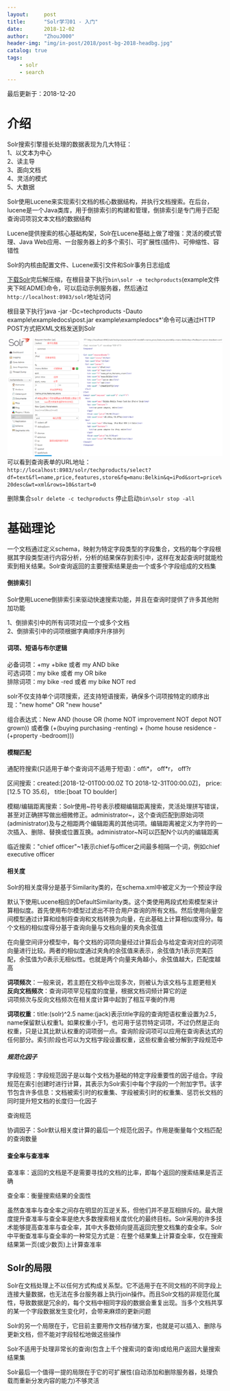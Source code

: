 ```yaml
---
layout:     post
title:      "Solr学习01 - 入门"
date:       2018-12-02
author:     "ZhouJ000"
header-img: "img/in-post/2018/post-bg-2018-headbg.jpg"
catalog: true
tags:
    - solr
    - search
--- 
```


<font id="last-updated">最后更新于：2018-12-20</font>



# 介绍

Solr搜索引擎擅长处理的数据表现为几大特征：  
1、以文本为中心  
2、读主导  
3、面向文档  
4、灵活的模式  
5、大数据

Solr使用Lucene来实现索引文档的核心数据结构，并执行文档搜索。在后台，lucene是一个Java类库，用于倒排索引的构建和管理，倒排索引是专门用于匹配查询词项羽文本文档的数据结构

Lucene提供搜索的核心基础构架，Solr在Lucene基础上做了增强：灵活的模式管理、Java Web应用、一台服务器上的多个索引、可扩展性(插件)、可伸缩性、容错性

Solr的内核由配置文件、Lucene索引文件和Solr事务日志组成

[下载Solr](http://www.apache.org/dyn/closer.lua/lucene/solr/7.5.0)完后解压缩，在根目录下执行`bin\solr -e techproducts`(example文件夹下README)命令，可以启动示例服务器，然后通过`http://localhost:8983/solr`地址访问

根目录下执行‘java -jar -Dc=techproducts -Dauto example\exampledocs\post.jar example\exampledocs\*’命令可以通过HTTP POST方式把XML文档发送到Solr

![slor-search-ui](/img/in-post/2018/12/slor-search-ui.png)
可以看到查询表单的URL地址：`http://localhost:8983/solr/techproducts/select?df=text&fl=name,price,features,store&fq=manu:Belkin&q=iPod&sort=price%20desc&wt=xml&rows=10&start=0`

删除集合`solr delete -c techproducts`
停止启动`bin\solr stop -all`



# 基础理论

一个文档通过定义schema，映射为特定字段类型的字段集合，文档的每个字段根据其字段类型进行内容分析，分析的结果保存到索引中，这样在发起查询时就能检索到相关结果。Solr查询返回的主要搜索结果是由一个或多个字段组成的文档集

#### 倒排索引

Solr使用Lucene倒排索引来驱动快速搜索功能，并且在查询时提供了许多其他附加功能

1、倒排索引中的所有词项对应一个或多个文档  
2、倒排索引中的词项根据字典顺序升序排列

#### 词项、短语与布尔逻辑

必备词项：+my +bike 或者 my AND bike  
可选词项：my bike 或者 my OR bike  
排除词项：my bike -red 或者 my bike NOT red

solr不仅支持单个词项搜索，还支持短语搜索，确保多个词项按特定的顺序出现："new home" OR "new house"

组合表达式：New AND (house OR (home NOT improvement NOT depot NOT grown)) 或者像 (+(buying purchasing -renting) + (home house residence -(+property -bedroom)))

#### 模糊匹配

通配符搜索(只适用于单个查询词不适用于短语)：offi*， off*r， off?r

区间搜索：created:[2018-12-01T00:00.0Z TO 2018-12-31T00:00.0Z]， price:[12.5 TO 35.6]， title:[boat TO boulder]

模糊/编辑距离搜索：Solr使用~符号表示模糊编辑距离搜索，灵活处理拼写错误，甚至对正确拼写做出细微修正。administrator~，这个查询匹配到原始词项(administrator)及与之相距两个编辑距离的其他词项。编辑距离被定义为字符的一次插入、删除、替换或位置互换。administrator~N可以匹配N个以内的编辑距离

临近搜索："chief officer"~1表示chief与officer之间最多相隔一个词，例如chief executive officer

#### 相关度

Solr的相关度得分是基于Similarity类的，在schema.xml中被定义为一个预设字段

默认下使用Lucene相应的DefaultSimilarity类。这个类使用两段式检索模型来计算相似度。首先使用布尔模型过滤出不符合用户查询的所有文档。然后使用向量空间模型通过计算和绘制将查询和文档转换为向量，在此基础上计算相似度得分。每个文档的相似度得分基于查询向量与文档向量的夹角余弦值

在向量空间评分模型中，每个文档的词项向量经过计算后会与给定查询对应的词项向量进行比较。两者的相似度通过夹角的余弦值来表示，余弦值为1表示完美匹配，余弦值为0表示无相似性。也就是两个向量夹角越小，余弦值越大，匹配度越高

**词项频次**：一般来说，若主题在文档中出现多次，则被认为该文档与主题更相关  
**反向文档频次**：查询词项罕见程度的度量，根据文档词频计算它的逆  
词项频次与反向文档频次在相关度计算中起到了相互平衡的作用

**词项权重**：title:(solr)^2.5 name:(jack)表示title字段的查询短语权重设置为2.5，name保留默认权重1。如果权重小于1，也可用于惩罚特定词项，不过仍然是正向权重，只是让其比默认权重的词项弱一点。查询阶段词项可以应用在查询表达式的任何部分。索引阶段也可以为文档字段设置权重，这些权重会被分解到字段规范中

##### 规范化因子

字段规范：字段规范因子是以每个文档为基础的特定字段重要性的因子组合。字段规范在索引创建时进行计算，其表示为Solr索引中每个字段的一个附加字节。该字节包含许多信息：文档被索引时的权重集、字段被索引时的权重集、惩罚长文档的同时提升短文档的长度归一化因子

查询规范

协调因子：Solr默认相关度计算的最后一个规范化因子。作用是衡量每个文档匹配的查询数量

#### 查全率与查准率

查准率：返回的文档是不是需要寻找的文档的比率，即每个返回的搜索结果是否正确

查全率：衡量搜索结果的全面性

虽然查准率与查全率之间存在明显的互逆关系，但他们并不是互相排斥的。最大限度提升查准率与查全率是绝大多数搜索相关度优化的最终目标。Solr采用的许多技术能够提高查准率与查全率，其中大多数倾向提高返回完整文档集的查全率。Solr中平衡查准率与查全率的一种常见方式是：在整个结果集上计算查全率，仅在搜索结果第一页(或少数页)上计算查准率


## Solr的局限

Solr在文档处理上不以任何方式构成关系型。它不适用于在不同文档的不同字段上连接大量数据，也无法在多台服务器上执行join操作。而且Solr文档的非规范化属性，导致数据是冗余的，每个文档中相同字段的数据会重复出现。当多个文档共享的某一个字段数据发生变化时，会带来麻烦的更新问题

Solr的另一个局限在于，它目前主要用作文档存储方案，也就是可以插入、删除与更新文档，但不能对字段轻松地做这些操作

Solr不适用于处理非常长的查询(包含上千个搜索词的查询)或给用户返回大量搜索结果集

Solr最后一个值得一提的局限在于它的可扩展性(自动添加和删除服务器，处理负载而重新分发内容的能力)不够灵活

